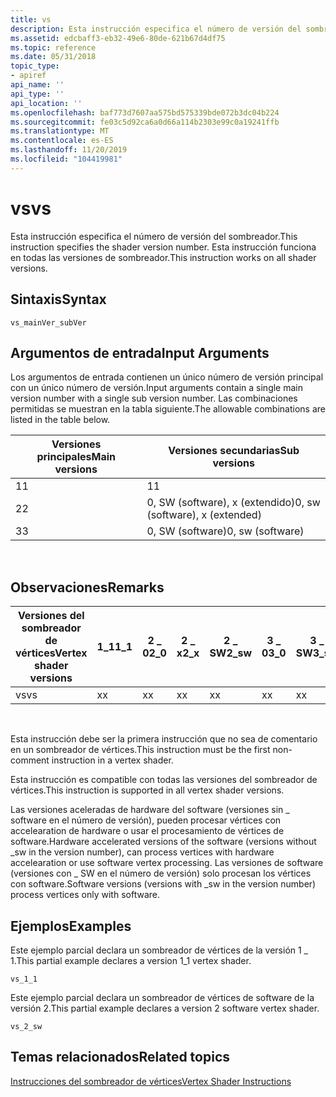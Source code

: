 ```yaml
---
title: vs
description: Esta instrucción especifica el número de versión del sombreador. Esta instrucción funciona en todas las versiones de sombreador.
ms.assetid: edcbaff3-eb32-49e6-80de-621b67d4df75
ms.topic: reference
ms.date: 05/31/2018
topic_type:
- apiref
api_name: ''
api_type: ''
api_location: ''
ms.openlocfilehash: baf773d7607aa575bd575339bde072b3dc04b224
ms.sourcegitcommit: fe03c5d92ca6a0d66a114b2303e99c0a19241ffb
ms.translationtype: MT
ms.contentlocale: es-ES
ms.lasthandoff: 11/20/2019
ms.locfileid: "104419981"
---
```

# <a name="vs"></a><span data-ttu-id="82edc-104">vs</span><span class="sxs-lookup"><span data-stu-id="82edc-104">vs</span></span>

<span data-ttu-id="82edc-105">Esta instrucción especifica el número de versión del sombreador.</span><span class="sxs-lookup"><span data-stu-id="82edc-105">This instruction specifies the shader version number.</span></span> <span data-ttu-id="82edc-106">Esta instrucción funciona en todas las versiones de sombreador.</span><span class="sxs-lookup"><span data-stu-id="82edc-106">This instruction works on all shader versions.</span></span>

## <a name="syntax"></a><span data-ttu-id="82edc-107">Sintaxis</span><span class="sxs-lookup"><span data-stu-id="82edc-107">Syntax</span></span>


```
vs_mainVer_subVer
```



## <a name="input-arguments"></a><span data-ttu-id="82edc-108">Argumentos de entrada</span><span class="sxs-lookup"><span data-stu-id="82edc-108">Input Arguments</span></span>

<span data-ttu-id="82edc-109">Los argumentos de entrada contienen un único número de versión principal con un único número de versión.</span><span class="sxs-lookup"><span data-stu-id="82edc-109">Input arguments contain a single main version number with a single sub version number.</span></span> <span data-ttu-id="82edc-110">Las combinaciones permitidas se muestran en la tabla siguiente.</span><span class="sxs-lookup"><span data-stu-id="82edc-110">The allowable combinations are listed in the table below.</span></span>



| <span data-ttu-id="82edc-111">Versiones principales</span><span class="sxs-lookup"><span data-stu-id="82edc-111">Main versions</span></span> | <span data-ttu-id="82edc-112">Versiones secundarias</span><span class="sxs-lookup"><span data-stu-id="82edc-112">Sub versions</span></span>                   |
|---------------|--------------------------------|
| <span data-ttu-id="82edc-113">1</span><span class="sxs-lookup"><span data-stu-id="82edc-113">1</span></span>             | <span data-ttu-id="82edc-114">1</span><span class="sxs-lookup"><span data-stu-id="82edc-114">1</span></span>                              |
| <span data-ttu-id="82edc-115">2</span><span class="sxs-lookup"><span data-stu-id="82edc-115">2</span></span>             | <span data-ttu-id="82edc-116">0, SW (software), x (extendido)</span><span class="sxs-lookup"><span data-stu-id="82edc-116">0, sw (software), x (extended)</span></span> |
| <span data-ttu-id="82edc-117">3</span><span class="sxs-lookup"><span data-stu-id="82edc-117">3</span></span>             | <span data-ttu-id="82edc-118">0, SW (software)</span><span class="sxs-lookup"><span data-stu-id="82edc-118">0, sw (software)</span></span>               |



 

## <a name="remarks"></a><span data-ttu-id="82edc-119">Observaciones</span><span class="sxs-lookup"><span data-stu-id="82edc-119">Remarks</span></span>



| <span data-ttu-id="82edc-120">Versiones del sombreador de vértices</span><span class="sxs-lookup"><span data-stu-id="82edc-120">Vertex shader versions</span></span> | <span data-ttu-id="82edc-121">1\_1</span><span class="sxs-lookup"><span data-stu-id="82edc-121">1\_1</span></span> | <span data-ttu-id="82edc-122">2 \_ 0</span><span class="sxs-lookup"><span data-stu-id="82edc-122">2\_0</span></span> | <span data-ttu-id="82edc-123">2 \_ x</span><span class="sxs-lookup"><span data-stu-id="82edc-123">2\_x</span></span> | <span data-ttu-id="82edc-124">2 \_ SW</span><span class="sxs-lookup"><span data-stu-id="82edc-124">2\_sw</span></span> | <span data-ttu-id="82edc-125">3 \_ 0</span><span class="sxs-lookup"><span data-stu-id="82edc-125">3\_0</span></span> | <span data-ttu-id="82edc-126">3 \_ SW</span><span class="sxs-lookup"><span data-stu-id="82edc-126">3\_sw</span></span> |
|------------------------|------|------|------|-------|------|-------|
| <span data-ttu-id="82edc-127">vs</span><span class="sxs-lookup"><span data-stu-id="82edc-127">vs</span></span>                     | <span data-ttu-id="82edc-128">x</span><span class="sxs-lookup"><span data-stu-id="82edc-128">x</span></span>    | <span data-ttu-id="82edc-129">x</span><span class="sxs-lookup"><span data-stu-id="82edc-129">x</span></span>    | <span data-ttu-id="82edc-130">x</span><span class="sxs-lookup"><span data-stu-id="82edc-130">x</span></span>    | <span data-ttu-id="82edc-131">x</span><span class="sxs-lookup"><span data-stu-id="82edc-131">x</span></span>     | <span data-ttu-id="82edc-132">x</span><span class="sxs-lookup"><span data-stu-id="82edc-132">x</span></span>    | <span data-ttu-id="82edc-133">x</span><span class="sxs-lookup"><span data-stu-id="82edc-133">x</span></span>     |



 

<span data-ttu-id="82edc-134">Esta instrucción debe ser la primera instrucción que no sea de comentario en un sombreador de vértices.</span><span class="sxs-lookup"><span data-stu-id="82edc-134">This instruction must be the first non-comment instruction in a vertex shader.</span></span>

<span data-ttu-id="82edc-135">Esta instrucción es compatible con todas las versiones del sombreador de vértices.</span><span class="sxs-lookup"><span data-stu-id="82edc-135">This instruction is supported in all vertex shader versions.</span></span>

<span data-ttu-id="82edc-136">Las versiones aceleradas de hardware del software (versiones sin \_ software en el número de versión), pueden procesar vértices con accelearation de hardware o usar el procesamiento de vértices de software.</span><span class="sxs-lookup"><span data-stu-id="82edc-136">Hardware accelerated versions of the software (versions without \_sw in the version number), can process vertices with hardware accelearation or use software vertex processing.</span></span> <span data-ttu-id="82edc-137">Las versiones de software (versiones con \_ SW en el número de versión) solo procesan los vértices con software.</span><span class="sxs-lookup"><span data-stu-id="82edc-137">Software versions (versions with \_sw in the version number) process vertices only with software.</span></span>

## <a name="examples"></a><span data-ttu-id="82edc-138">Ejemplos</span><span class="sxs-lookup"><span data-stu-id="82edc-138">Examples</span></span>

<span data-ttu-id="82edc-139">Este ejemplo parcial declara un sombreador de vértices de la versión 1 \_ 1.</span><span class="sxs-lookup"><span data-stu-id="82edc-139">This partial example declares a version 1\_1 vertex shader.</span></span>


```
vs_1_1
```



<span data-ttu-id="82edc-140">Este ejemplo parcial declara un sombreador de vértices de software de la versión 2.</span><span class="sxs-lookup"><span data-stu-id="82edc-140">This partial example declares a version 2 software vertex shader.</span></span>


```
vs_2_sw
```



## <a name="related-topics"></a><span data-ttu-id="82edc-141">Temas relacionados</span><span class="sxs-lookup"><span data-stu-id="82edc-141">Related topics</span></span>

<dl> <dt>

[<span data-ttu-id="82edc-142">Instrucciones del sombreador de vértices</span><span class="sxs-lookup"><span data-stu-id="82edc-142">Vertex Shader Instructions</span></span>](dx9-graphics-reference-asm-vs-instructions.md)
</dt> </dl>

 

 




